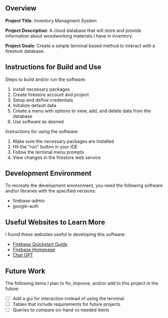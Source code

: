 ## Overview

**Project Title**: Inventory Managment System

**Project Description**: A cloud database that will store and provide information about woodworking materials I have in inventory.

**Project Goals**: Create a simple terminal based method to interact with a firestore database.

## Instructions for Build and Use

Steps to build and/or run the software:

1. Install necessary packages
2. Create firestore account and project
3. Setup and define credentials
4. Initialize default data
5. Create a menu with options to view, add, and delete data from the database
6. Use software as desired

Instructions for using the software:

1. Make sure the necessary packages are installed
2. Hit the "run" button in your IDE
3. Follow the terminal menu prompts
4. View changes in the firestore web service

## Development Environment 

To recreate the development environment, you need the following software and/or libraries with the specified versions:

* firebase-admin
* google-auth


## Useful Websites to Learn More

I found these websites useful in developing this software:

* [Firebase Quickstart Guide](https://firebase.google.com/docs/firestore/quickstart#python)
* [Firebase Homepage](https://firebase.google.com/)
* [Chat GPT](https://chatgpt.com/)

## Future Work

The following items I plan to fix, improve, and/or add to this project in the future:

* [ ] Add a gui for interaction instead of using the terminal
* [ ] Tables that include requirements for future projects
* [ ] Queries to compare on-hand vs needed items
